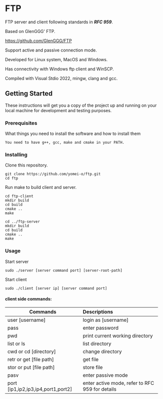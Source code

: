 # FTP

FTP server and client following standards in ***RFC 959***. 

Based on GlenGGG' FTP.

https://github.com/GlenGGG/FTP

Support active and passive connection mode. 

Developed for Linux system, MacOS and Windows.

Has connectivity with Windows ftp client and WinSCP.

Compiled with Visual Stdio 2022, mingw, clang and gcc.

## Getting Started

These instructions will get you a copy of the project up and running on your local machine for development and testing purposes.

### Prerequisites

What things you need to install the software and how to install them

```
You need to have g++, gcc, make and cmake in your PATH.
```

### Installing

Clone this repository.

```
git clone https://github.com/yomei-o/ftp.git
cd ftp
```

Run make to build client and server.

```
cd ftp-client
mkdir build
cd build
cmake ..
make

cd ../ftp-server
mkdir build
cd build
cmake ..
make
```
### Usage

Start server

```
sudo ./server [server command port] [server-root-path]
```

Start client

```
sudo ./client [server ip] [server command port]
```

#### client side commands:

| Commands                           | Descriptions                                    |
| ---------------------------------- | :---------------------------------------------- |
| user [username]                    | login as [username]                             |
| pass                               | enter password                                  |
| pwd                                | print current working directory                 |
| list or ls                         | list directory                                  |
| cwd or cd [directory]              | change directory                                |
| retr or get [file path]            | get file                                        |
| stor or put [file path]            | store file                                      |
| pasv                               | enter passive mode                              |
| port [ip1,ip2,ip3,ip4,port1,port2] | enter active mode, refer to RFC 959 for details |

